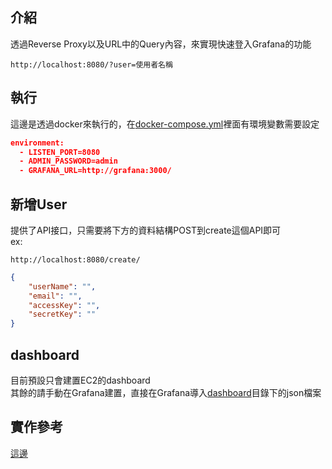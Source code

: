 ## 介紹
透過Reverse Proxy以及URL中的Query內容，來實現快速登入Grafana的功能<br>
```
http://localhost:8080/?user=使用者名稱
```

## 執行
這邊是透過docker來執行的，在[docker-compose.yml](https://github.com/grandtechcloud/Grafana-Authproxy-ReverseProxy/blob/master/docker-compose.yml)裡面有環境變數需要設定

```json
environment:
  - LISTEN_PORT=8080
  - ADMIN_PASSWORD=admin
  - GRAFANA_URL=http://grafana:3000/
```

## 新增User
提供了API接口，只需要將下方的資料結構POST到create這個API即可<br>
ex:
```
http://localhost:8080/create/
```
 
```json
{
	"userName": "",
	"email": "",
	"accessKey": "",
	"secretKey": ""
}
```

## dashboard
目前預設只會建置EC2的dashboard<br>
其餘的請手動在Grafana建置，直接在Grafana導入[dashboard](https://github.com/grandtechcloud/Grafana-Authproxy-ReverseProxy/tree/master/dashboard)目錄下的json檔案

## 實作參考
[這邊](https://www.annhe.net/article-3551.html)
